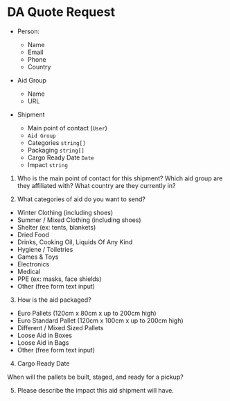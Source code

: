 # DA Quote Request

- Person:

  - Name
  - Email
  - Phone
  - Country

- Aid Group

  - Name
  - URL

- Shipment

  - Main point of contact (`User`)
  - `Aid Group`
  - Categories `string[]`
  - Packaging `string[]`
  - Cargo Ready Date `Date`
  - Impact `string`

1. Who is the main point of contact for this shipment? Which aid group are they
   affiliated with? What country are they currently in?

2. What categories of aid do you want to send?

- Winter Clothing (including shoes)
- Summer / Mixed Clothing (including shoes)
- Shelter (ex: tents, blankets)
- Dried Food
- Drinks, Cooking Oil, Liquids Of Any Kind
- Hygiene / Toiletries
- Games & Toys
- Electronics
- Medical
- PPE (ex: masks, face shields)
- Other (free form text input)

3. How is the aid packaged?

- Euro Pallets (120cm x 80cm x up to 200cm high)
- Euro Standard Pallet (120cm x 100cm x up to 200cm high)
- Different / Mixed Sized Pallets
- Loose Aid in Boxes
- Loose Aid in Bags
- Other (free form text input)

4. Cargo Ready Date

When will the pallets be built, staged, and ready for a pickup?

5. Please describe the impact this aid shipment will have.
